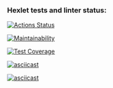 ### Hexlet tests and linter status:
[![Actions Status](https://github.com/Mr-XEN/java-project-lvl2/workflows/hexlet-check/badge.svg)](https://github.com/Mr-XEN/java-project-lvl2/actions)

[![Maintainability](https://api.codeclimate.com/v1/badges/2eb868e38c1238a31b11/maintainability)](https://codeclimate.com/github/Mr-XEN/java-project-lvl2/maintainability)

[![Test Coverage](https://api.codeclimate.com/v1/badges/2eb868e38c1238a31b11/test_coverage)](https://codeclimate.com/github/Mr-XEN/java-project-lvl2/test_coverage)

[![asciicast](https://asciinema.org/a/lZkg0BIJ2eNJPH393e6rZSidQ.svg)](https://asciinema.org/a/lZkg0BIJ2eNJPH393e6rZSidQ)

[![asciicast](https://asciinema.org/a/rOAMlMFmT3MlKeokI3uQgjyUk.svg)](https://asciinema.org/a/rOAMlMFmT3MlKeokI3uQgjyUk)